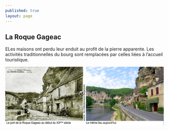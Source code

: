 ```yaml
---
published: true
layout: page
---
```


## La Roque Gageac

ELes maisons ont perdu leur enduit au profit de la pierre apparente. Les activités traditionnelles du bourg sont remplacées par celles liées à l’accueil touristique.

![](/data/images/4/histoire/4_HISTOIRE_POPCP5.jpg)
